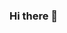 ### Hi there 👋

<!--
**harisca/harisca** is a ✨ _special_ ✨ repository because its `README.md` (this file) appears on your GitHub profile.

Here are some ideas to get you started:

- 🔭 researching decentralized blockchain identity based AdTech usecases (web 3.0)
- 🌱 learning Solidity
- 👯 looking to kickstart identity / privacy / ad-tech projects in Polkadot / Kusama ecosystem
- 🤔 looking for help with Rust / Substrate
- 💬 Ask me about Web 2.0 AdTech - media planning and activation, targeting, instrumentation, measurement, attribution, identity management
- 📫 e-mail me: harisca@yahoo.com
- ⚡ Fun fact: travel to big cities, around the world, just starting now
-->
